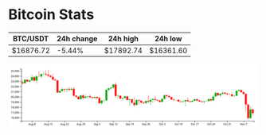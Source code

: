 # Bitcoin Stats

BTC/USDT|24h change|24h high|24h low|
|---|---|---|---|
|$16876.72|-5.44%|$17892.74|$16361.60|

<img src="./chart.svg">

